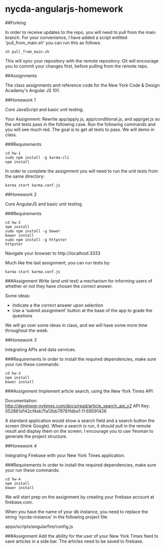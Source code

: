 nycda-angularjs-homework
===============

##Forking

In order to receive updates to the repo, you will need to pull from the main branch. For your convenience, I have added a
script entitled 'pull_from_main.sh' you can run this as follows:

```
sh pull_from_main.sh
```

This will sync your repository with the remote repository. Git will encourage you to commit your changes first, before
pulling from the remote repo.


##Assignments

The class assignments and reference code for the New York Code &amp; Design Academy's Angular JS 101.

##Homework 1

Core JavaScript and basic unit testing.

Your Assignment: Rewrite app/apply.js, app/conditional.js, and app/get.js so the unit tests pass in the following case. 
Run the following commands and you will see much red. The goal is to get all tests to pass. We will demo in class.

###Requirements
```
cd hw-1
sudo npm install -g karma-cli
npm install
```

In order to complete the assignment you will need to run the unit tests from the same directory:

```
karma start karma.conf.js
```

##Homework 2

Core AngularJS and basic unit testing.

###Requirements
```
cd hw-2
npm install
sudo npm install -g bower
bower install
sudo npm install -g httpster
httpster
```

Navigate your browser to http://localhost:3333

Much like the last assignment, you can run tests by:

```
karma start karma.conf.js
```

###Assignment
Write (and unit test) a mechanism for informing users of whether or not they have chosen the correct answer.

Some ideas:
- Indicate a the correct answer upon selection
- Use a 'submit assignment' button at the base of the app to grade the questions

We will go over some ideas in class, and we will have some more time throughout the week.

##Homework 3

Integrating APIs and data services.

###Requirements
In order to install the required dependencies, make sure your run these commands:
```
cd hw-3
npm install
bower install
```

###Assignment
Implement article search, using the New York Times API:

Documentation: http://developer.nytimes.com/docs/read/article_search_api_v2
API Key: 052861d142cf4eb7fa12bb79781fdbe1:11:69591426

A standard application would show a search field and a search button the screen (think Google). 
When a search is run, it should pull in the remote result and display them on the screen. I encourage you to
use Yeoman to generate the project structure. 

##Homework 4

Integrating Firebase with your New York Times application.

###Requirements
In order to install the required dependencies, make sure your run these commands:
```
cd hw-4
npm install
bower install
```

We will start prep on the assignment by creating your firebase account at firebase.com. 

When you have the name of your db instance, you need to replace the string 'nycda-instance' in the following project file:

apps/scripts/angularfire/config.js


###Assignment
Add the ability for the user of your New York Times feed to save articles in a side bar. The articles need to be saved to firebase.

